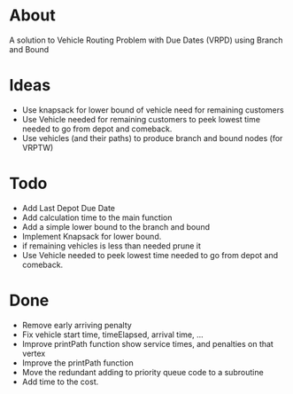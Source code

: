 # About
A solution to Vehicle Routing Problem with Due Dates (VRPD) using Branch and Bound

# Ideas
- Use knapsack for lower bound of vehicle need for remaining customers
- Use Vehicle needed for remaining customers to peek lowest time needed to go from depot and comeback.
- Use vehicles (and their paths) to produce branch and bound nodes (for VRPTW)


# Todo
- Add Last Depot Due Date
- Add calculation time to the main function
- Add a simple lower bound to the branch and bound
- Implement Knapsack for lower bound.
- if remaining vehicles is less than needed prune it
- Use Vehicle needed to peek lowest time needed to go from depot and comeback.

# Done
- Remove early arriving penalty
- Fix vehicle start time, timeElapsed, arrival time, ...
- Improve printPath function show service times, and penalties on that vertex
- Improve the printPath function
- Move the redundant adding to priority queue code to a subroutine
- Add time to the cost.